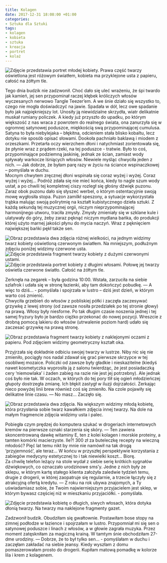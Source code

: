 ```yaml
---
title: Kolagen
date: 2017-12-31 18:08:00 +01:00
categories:
- Sztuka dla Sztuki
tags:
- kolagen
- kobieta
- sztuka
- kreacja
- portret
- kolaż
---
```


![Zdjęcie przedstawia portret młodej kobiety. Prawa część twarzy oświetlona jest różowym światłem, kobieta ma przyklejone usta z papieru, całość na żółtym tle.](https://assets1.ello.co/uploads/asset/attachment/6824416/ello-optimized-7218aa5a.jpg)

Tego dnia budzik nie zadzwonił. Choć dało się uleć wrażeniu, że śpi twardo jak kamień, jej sen przypominał raczej kłębek króliczych włosów wyczesanych nerwowo Tangle Teezer’em. A we śnie działo się wszystko to, czego nie mogła doświadczyć na jawie. Spadała w dół, lecz owe spadanie było jak najpiękniejszy lot. Unosiły ją niewidzialne skrzydła, wiatr delikatnie muskał rumiany policzek. A kiedy już przyszło do upadku, po którym większość z nas wraca z powrotem do realnego świata, ona zanurzyła się w ogromnej satynowej poduszce, miękkością swą przypominającej cumulusa. Satyna to była niebylejaka – błękitna, odcieniem stała blisko kobaltu, lecz dotyku nie sposób opisać słowami. Dookoła pachniało baklawą i miodem z orzeszkami.
Przetarła oczy wierzchem dłoni i natychmiast zorientowała się, że płynie wraz z prądem rzeki, na tej poduszce - tratwie. Było to coś, przypominające podziemną jaskinię, jednak ze ścian, zamiast wody spływały warkocze lśniących włosów. Niewiele myśląc chwyciła jeden z nich.
&mdash; Jak dobrze, że byłam parę razy w życiu na ściance wspinaczkowej – pomyślała w duchu.<br/>
Mocnym chwytem zręcznej dłoni wspinała się coraz wyżej i wyżej. Coraz wyżej i wyżej… Podróż zdała się nie mieć końca, kiedy to nagle szum wody ustał, a po chwili tej kompletnej ciszy rozległ się głośny dźwięk puzonu. Zaraz obok puzonu dało się słyszeć werbel, o którym ostentacyjnie swoją mowę wygłosiła stopa. Puzon zamilkł speszony, a sytuacje wykorzystała trąbka malując swoją polirytmię na kształt kubistycznego dzieła sztuki. Z każdą sekundą tej muzycznej orgii, niczym nieprzypominającej harmonijnego utworu, traciła zmysły. Zmysły zmieniały się w szklane kule i ulatywały do góry, żeby zaraz pęknąć niczym mydlana bańka, do produkcji której użyto marnej jakości płynu do mycia naczyń. Wraz z pęknięciem największej bańki pękł także sen.

![Obraz przedstawia dwa zdjęcia różnej wielkości, na jednym widzimy twarz kobiety oświetloną czerwonym światłem. Na mniejszym, podłużnym zdjęciu poniżej widzimy czerwone usta.](https://assets1.ello.co/uploads/asset/attachment/6824418/ello-optimized-4a08c53a.jpg)
![Zdjęcie przedstawia fragment twarzy kobiety z dużymi czerwonymi ustami.](https://assets2.ello.co/uploads/asset/attachment/6824419/ello-optimized-c9772241.jpg)
![Zdjęcie przedstawia portret kobiety z długimi włosami. Połowę jej twarzy oświetla czerwone światło. Całość na żółtym tle.](https://assets0.ello.co/uploads/asset/attachment/6824421/ello-optimized-d65abc91.jpg)

Zerknęła na zegarek – była godzina 10:00. Wstała, zarzuciła na siebie szlafrok i udała się w stronę łazienki, aby tam dokończyć pobudkę. 
&mdash; A więc to dziś… - pomyślała i spojrzała w lustro – dziś jest dzień, w którym warto coś zmienić.<br/>
Chwyciła grzebień do włosów z pobliskiej półki i zaczęła zaczesywać grzywkę z lewej strony (od zawsze nosiła przedziałek po tej stronie głowy) na prawą. Włosy były niesforne. Po tak długim czasie noszenia jednej i tej samej fryzury było je bardzo ciężko przekonać do nowej pozycji. Wreszcie z drobną pomocą lakieru do włosów (utrwalenie poziom hard) udało się zaczesać grzywkę na prawą stronę.

![Obraz przedstawia fragment twarzy kobiety z naklejonymi oczami z papieru. Pod zdjęciem widzimy geometryczny kształt oka.](https://assets1.ello.co/uploads/asset/attachment/6824422/ello-optimized-e467d529.jpg)

Przyjrzała się dokładnie odbiciu swojej twarzy w lustrze. Niby nic się nie zmieniło, pociągły nos nadal zdawał się grać pierwsze skrzypce w tej osobliwej mozaice. Policzki od zawsze były gładkie i nieskazitelne (kiedyś nawet kosmetyczka wyprosiła ją z salonu twierdząc, że jest posiadaczką cery ‘niemowlaka’ i żaden zabieg na razie nie jest jej potrzebny). Ale jednak coś było nie tak. W oczach, w których do tej pory tlił się ogień młodzieńczej głupoty dostrzegła zmianę. Ich błękit zastygł w iluzji dojrzałości. Zerkając nieco powyżej linii brew również coś się zmieniło. Na czole pojawiły się delikatne linie czasu. 
&mdash; No masz… Zaczęło się.<br/>

![Obraz przedstawia dwa zdjęcia. Na większym widzimy młodą kobietę, która przysłania sobie twarz kawałkiem zdjęcia innej twarzy. Na dole na małym fragmencie zdjęcia widzimy usta
i palec.](https://assets0.ello.co/uploads/asset/attachment/6824425/ello-optimized-7f549682.jpg)

Pobiegła czym prędzej do komputera szukać w drogeriach internetowych kremów na pierwsze oznaki starzenia się skóry. 
&mdash; Ten zawiera skoncentrowaną dawkę witaminy E, ten z kolei kolagen i morskie proteiny, a tamten komórki macierzyste. Ile?! 300 zł za buteleczkę recepty na wieczną młodość? Pięć lat temu nikt by mnie nie namówił na tak drogą ‘przyjemność’, ale teraz... W końcu w przyszłej perspektywie korzystania z zabiegów medycyny estetycznej to i tak niewielki koszt… Biorę.<br/>
Za chwilę telefon leżący na stole wydał z siebie serię krótkich sygnałów dźwiękowych, co oznaczało urodzinowe sms’y. Jedne z nich były ze sklepu, w którym kartę stałego klienta założyła zaledwie tydzień temu, drugie z drogerii, w której zaopatruje się regularnie, a trzecie łączyły się z atrakcyjną ofertą kredytu. 
&mdash; Z roku na rok ubywa znajomych, a Ty uświadamiasz sobie, że Twoim najwierniejszym przyjacielem jest sklep, w którym bywasz częściej niż w mieszkaniu przyjaciółki. - pomyślała.<br/>

![Zdjęcie przedstawia kobietę o długich, siwych włosach, która dotyka dłonią twarzy. Na twarzy ma naklejone fragmenty gazet.](https://assets0.ello.co/uploads/asset/attachment/6824426/ello-optimized-e01328c7.jpg)

Zadzwonił budzik. Obudziłam się gwałtownie. Postawiłam bose stopy na zimnej podłodze w łazience i spojrzałam w lustro. Przypomniał mi się sen o satynowej poduszce i linach z włosów, a w głowie zagrała muzyka. Przez moment zatęskniłam za magiczną krainą. W tamtym śnie obchodziłam 27-dme urodziny. 
&mdash; Dobrze, że to był tylko sen… - pomyślałam w duchu i zaczęłam zakładać na siebie jeansy. Kiedy wyszłam z domu pomaszerowałam prosto do drogerii. Kupiłam matową pomadkę w kolorze lila i krem z kolagenem.<br/>